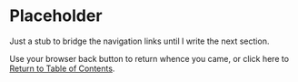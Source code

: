 # Placeholder

Just a stub to bridge the navigation links until I write the next section.

Use your browser back button to return whence you came, or click here to [Return to Table of Contents](./index).
